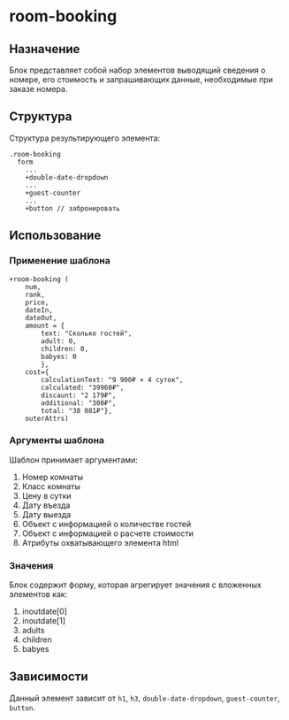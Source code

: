 # room-booking

## Назначение

Блок представляет собой набор элементов выводящий сведения о номере, его стоимость и запрашивающих данные, необходимые при заказе номера.

## Структура

Структура результирующего элемента:

    .room-booking
      form
        ...
        +double-date-dropdown
        ...
        +guest-counter
        ...
        +button // забронировать


## Использование

### Применение шаблона
    
    +room-booking (
        num, 
        rank, 
        price, 
        dateIn, 
        dateOut, 
        amount = {
            text: "Сколько гостей", 
            adult: 0, 
            children: 0, 
            babyes: 0
            }, 
        cost={
            calculationText: "9 900₽ × 4 суток", 
            calculated: "39960₽", 
            discaunt: "2 179₽", 
            additional: "300₽", 
            total: "38 081₽"}, 
        outerAttrs)

### Аргументы шаблона

Шаблон принимает аргументами:

1. Номер комнаты
2. Класс комнаты
3. Цену в сутки
4. Дату въезда
5. Дату выезда
6. Объект с информацией о количестве гостей
7. Объект с информацией о расчете стоимости
8. Атрибуты охватывающего элемента html

### Значения

Блок содержит форму, которая агрегирует значения с вложенных элементов как:

1. inoutdate[0]
2. inoutdate[1]
3. adults
4. children
5. babyes

## Зависимости

Данный элемент зависит от `h1`, `h3`, `double-date-dropdown`, `guest-counter`, `button`.